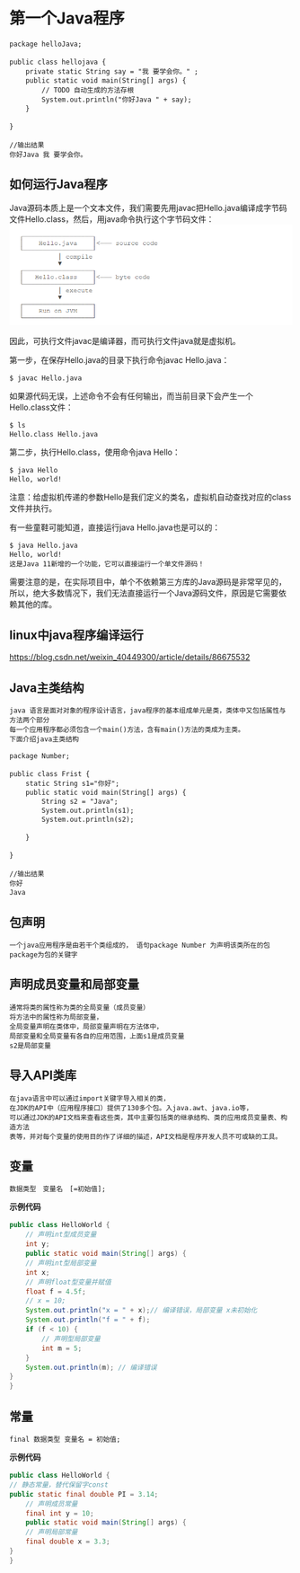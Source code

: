 # 第一个Java程序
```
package helloJava;

public class hellojava {
	private static String say = "我 要学会你。" ;
	public static void main(String[] args) {
		// TODO 自动生成的方法存根
		System.out.println("你好Java " + say);
	}

}

//输出结果
你好Java 我 要学会你。
```

## 如何运行Java程序
Java源码本质上是一个文本文件，我们需要先用javac把Hello.java编译成字节码文件Hello.class，然后，用java命令执行这个字节码文件：
![](../../_static/java_compice01.png)

因此，可执行文件javac是编译器，而可执行文件java就是虚拟机。

第一步，在保存Hello.java的目录下执行命令javac Hello.java：
```
$ javac Hello.java
```

如果源代码无误，上述命令不会有任何输出，而当前目录下会产生一个Hello.class文件：
```
$ ls
Hello.class	Hello.java
```
第二步，执行Hello.class，使用命令java Hello：
```
$ java Hello
Hello, world!
```
注意：给虚拟机传递的参数Hello是我们定义的类名，虚拟机自动查找对应的class文件并执行。

有一些童鞋可能知道，直接运行java Hello.java也是可以的：
```
$ java Hello.java 
Hello, world!
这是Java 11新增的一个功能，它可以直接运行一个单文件源码！
```
需要注意的是，在实际项目中，单个不依赖第三方库的Java源码是非常罕见的，
所以，绝大多数情况下，我们无法直接运行一个Java源码文件，原因是它需要依赖其他的库。



## linux中java程序编译运行

<https://blog.csdn.net/weixin_40449300/article/details/86675532>




## Java主类结构
```
java 语言是面对对象的程序设计语言，java程序的基本组成单元是类，类体中又包括属性与方法两个部分
每一个应用程序都必须包含一个main()方法，含有main()方法的类成为主类。
下面介绍java主类结构
```
```
package Number;

public class Frist {
	static String s1="你好";
	public static void main(String[] args) {
		String s2 = "Java";
		System.out.println(s1);
		System.out.println(s2);
		
	}

}

//输出结果
你好
Java

```


## 包声明
```
一个java应用程序是由若干个类组成的， 语句package Number 为声明该类所在的包
package为包的关键字

```

## 声明成员变量和局部变量
```
通常将类的属性称为类的全局变量（成员变量）
将方法中的属性称为局部变量，
全局变量声明在类体中，局部变量声明在方法体中，
局部变量和全局变量有各自的应用范围，上面s1是成员变量
s2是局部变量
```

## 导入API类库
``` 
在java语言中可以通过import关键字导入相关的类，
在JDK的API中（应用程序接口）提供了130多个包。入java.awt、java.io等，
可以通过JDK的API文档来查看这些类，其中主要包括类的继承结构、类的应用成员变量表、构造方法
表等，并对每个变量的使用目的作了详细的描述，API文档是程序开发人员不可或缺的工具。
```

## 变量

```
数据类型　变量名　[=初始值];
```

**示例代码**

``` java
public class HelloWorld {
    // 声明int型成员变量
    int y; 
    public static void main(String[] args) {
    // 声明int型局部变量
    int x; 
    // 声明float型变量并赋值
    float f = 4.5f; 
    // x = 10;
    System.out.println("x = " + x);// 编译错误，局部变量 x未初始化 
    System.out.println("f = " + f);
    if (f < 10) {
        // 声明型局部变量
        int m = 5; 
    }
    System.out.println(m); // 编译错误 
}
}
```



## 常量

``` 
final 数据类型 变量名 = 初始值;
```

**示例代码**

```java
public class HelloWorld {
// 静态常量，替代保留字const
public static final double PI = 3.14; 
    // 声明成员常量
    final int y = 10; 
    public static void main(String[] args) {
    // 声明局部常量
    final double x = 3.3; 
}
}
```

